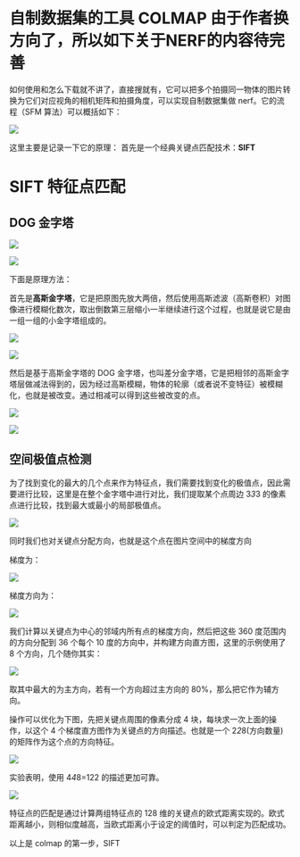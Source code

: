 # 自制数据集的工具 COLMAP <Badge type="danger">由于作者换方向了，所以如下关于NERF的内容待完善</Badge>

如何使用和怎么下载就不讲了，直接搜就有，它可以把多个拍摄同一物体的图片转换为它们对应视角的相机矩阵和拍摄角度，可以实现自制数据集做 nerf。它的流程（SFM 算法）可以概括如下：

![](static/boxcnXzgaIhmUQ7HQtEn52ksWIf.png)

这里主要是记录一下它的原理：
首先是一个经典关键点匹配技术：<strong>SIFT</strong>

# SIFT 特征点匹配

## DOG 金字塔

![](static/boxcneERqw4amGHf6f2SX7gcdny.png)

![](static/boxcnv4dRbGDg9eemcyQFREYs0b.png)

下面是原理方法：

首先是<strong>高斯金字塔</strong>，它是把原图先放大两倍，然后使用高斯滤波（高斯卷积）对图像进行模糊化数次，取出倒数第三层缩小一半继续进行这个过程，也就是说它是由一组一组的小金字塔组成的。

![](static/boxcnKJWrCUc5cPOuZg01HqNCsc.png)

![](static/boxcnd25i5LQ7WjGJEe2xgU3qce.jpg)

然后是基于高斯金字塔的 DOG 金字塔，也叫差分金字塔，它是把相邻的高斯金字塔层做减法得到的，因为经过高斯模糊，物体的轮廓（或者说不变特征）被模糊化，也就是被改变。通过相减可以得到这些被改变的点。

![](static/boxcncKZlnG7F4oEpcrQYqth8kh.jpg)

![](static/boxcnAEQSDhsLdDsNOQVxqcic5d.jpg)

## 空间极值点检测

为了找到变化的最大的几个点来作为特征点，我们需要找到变化的极值点，因此需要进行比较，这里是在整个金字塔中进行对比，我们提取某个点周边 3*3*3 的像素点进行比较，找到最大或最小的局部极值点。

![](static/boxcnl48ovxbqSeTljgF3rp16ue.png)

同时我们也对关键点分配方向，也就是这个点在图片空间中的梯度方向

梯度为：

![](static/boxcnbQx8TntyX8iETPixOnKjef.png)

梯度方向为：

![](static/boxcnfw5FrBxPaD4bNFT4GFyXmd.png)

我们计算以关键点为中心的邻域内所有点的梯度方向，然后把这些 360 度范围内的方向分配到 36 个每个 10 度的方向中，并构建方向直方图，这里的示例使用了 8 个方向，几个随你其实：

![](static/boxcnyuV5HCumJMhyW7Cb3HSxcg.jpg)

取其中最大的为主方向，若有一个方向超过主方向的 80%，那么把它作为辅方向。

操作可以优化为下图，先把关键点周围的像素分成 4 块，每块求一次上面的操作，以这个 4 个梯度直方图作为关键点的方向描述。也就是一个 2*2*8(方向数量)的矩阵作为这个点的方向特征。

![](static/boxcnEvWRhUKcWKAoYKWbN1kAuc.png)

实验表明，使用 4*4*8=122 的描述更加可靠。

![](static/boxcniVb6FvrZziID1B1JFmgVzx.jpg)

特征点的匹配是通过计算两组特征点的 128 维的关键点的欧式距离实现的。欧式距离越小，则相似度越高，当欧式距离小于设定的阈值时，可以判定为匹配成功。

以上是 colmap 的第一步，SIFT
